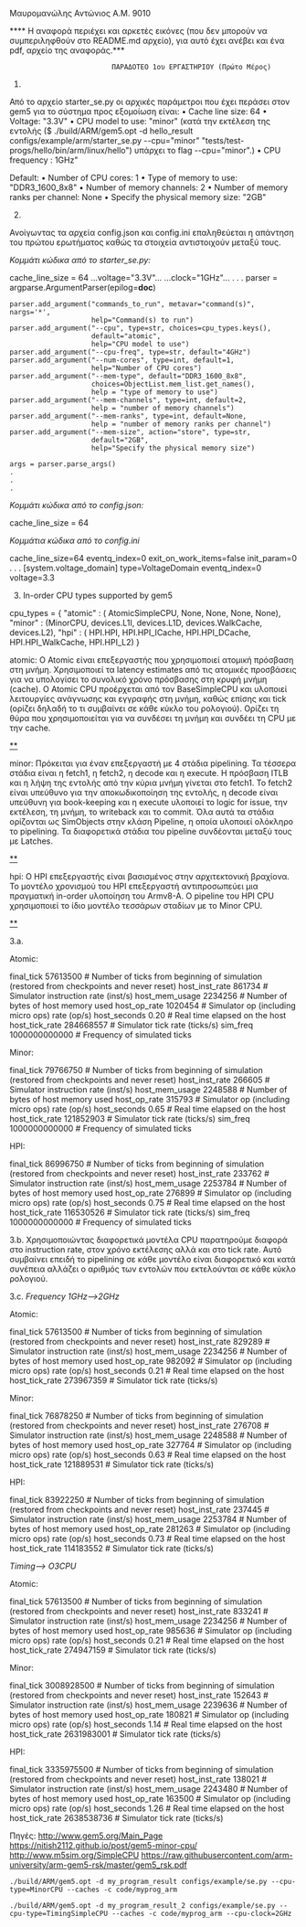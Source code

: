 Μαυρομανώλης Αντώνιος
Α.Μ. 9010


**** Η αναφορά περιέχει και αρκετές εικόνες (που δεν μπορούν να συμπεριληφθούν στο README.md αρχείο), για αυτό έχει ανέβει και ένα pdf, αρχείο της αναφοράς.***

[**]: εικόνα (δες pdf)

                             ΠΑΡΑΔΟΤΕΟ 1ου ΕΡΓΑΣΤΗΡΙΟΥ (Πρώτο Μέρος)

1.	

Από το αρχείο starter_se.py οι αρχικές παράμετροι που έχει περάσει στον gem5 για το σύστημα προς εξομοίωση είναι: 
•	Cache line size: 64
•	Voltage: "3.3V"
•	CPU model to use: "minor" (κατά την εκτέλεση της εντολής ($ ./build/ARM/gem5.opt -d hello_result configs/example/arm/starter_se.py --cpu="minor" "tests/test-progs/hello/bin/arm/linux/hello") υπάρχει το flag --cpu="minor".)
•	CPU frequency : 1GHz"

Default:
•	Number of CPU cores: 1
•	Type of memory to use: "DDR3_1600_8x8"
•	Number of memory channels: 2
•	Number of memory ranks per channel: None
•	Specify the physical memory size: "2GB"

2.	

Ανοίγωντας τα αρχεία config.json και config.ini επαληθεύεται η απάντηση του πρώτου ερωτήματος καθώς τα στοιχεία αντιστοιχούν μεταξύ τους.

*Κομμάτι κώδικα από το starter_se.py:*

cache_line_size = 64
...voltage="3.3V"...
...clock="1GHz"...
.
.
.
parser = argparse.ArgumentParser(epilog=__doc__)

    parser.add_argument("commands_to_run", metavar="command(s)", nargs='*',
                        help="Command(s) to run")
    parser.add_argument("--cpu", type=str, choices=cpu_types.keys(),
                        default="atomic",
                        help="CPU model to use")
    parser.add_argument("--cpu-freq", type=str, default="4GHz")
    parser.add_argument("--num-cores", type=int, default=1,
                        help="Number of CPU cores")
    parser.add_argument("--mem-type", default="DDR3_1600_8x8",
                        choices=ObjectList.mem_list.get_names(),
                        help = "type of memory to use")
    parser.add_argument("--mem-channels", type=int, default=2,
                        help = "number of memory channels")
    parser.add_argument("--mem-ranks", type=int, default=None,
                        help = "number of memory ranks per channel")
    parser.add_argument("--mem-size", action="store", type=str,
                        default="2GB",
                        help="Specify the physical memory size")

    args = parser.parse_args()
    .
    .
    .
    
    

 

*Κομμάτι κώδικα από το config.json:* 

cache_line_size = 64

 
*Κομμάτια κώδικα από το config.ini*
 
cache_line_size=64
eventq_index=0
exit_on_work_items=false
init_param=0
.
.
.
[system.voltage_domain]
type=VoltageDomain
eventq_index=0
voltage=3.3


3.	In-order CPU types supported by gem5

cpu_types = {
    "atomic" : ( AtomicSimpleCPU, None, None, None, None),
    "minor" : (MinorCPU,
               devices.L1I, devices.L1D,
               devices.WalkCache,
               devices.L2),
    "hpi" : ( HPI.HPI,
              HPI.HPI_ICache, HPI.HPI_DCache,
              HPI.HPI_WalkCache,
              HPI.HPI_L2)
}
 

atomic:
Ο Atomic είναι επεξεργαστής που χρησιμοποιεί ατομική πρόσβαση στη μνήμη. Χρησιμοποιεί τα latency estimates από τις ατομικές προσβάσεις για να υπολογίσει το συνολικό χρόνο πρόσβασης στη κρυφή μνήμη (cache). Ο Atomic CPU προέρχεται από τον BaseSimpleCPU και υλοποιεί λειτουργίες ανάγνωσης και εγγραφής στη μνήμη, καθώς επίσης και tick (ορίζει δηλαδή το τι συμβαίνει σε κάθε κύκλο του ρολογιού). Ορίζει τη θύρα που χρησιμοποιείται για να συνδέσει τη μνήμη και συνδέει τη CPU με την cache.

 [**]

minor:
Πρόκειται για έναν επεξεργαστή με 4 στάδια pipelining. Τα τέσσερα στάδια είναι η fetch1, η fetch2, η decode και η execute. Η πρόσβαση ITLB και η λήψη της εντολής από την κύρια μνήμη γίνεται στο fetch1. Το fetch2 είναι υπεύθυνο για την αποκωδικοποίηση της εντολής, η decode είναι υπεύθυνη για book-keeping και η  execute υλοποιεί το logic for issue, την εκτέλεση, τη μνήμη, το writeback και το commit. Όλα αυτά τα στάδια ορίζονται ως SimObjects στην κλάση Pipeline, η οποία υλοποιεί ολόκληρο το pipelining. Τα διαφορετικά στάδια του pipeline συνδέονται μεταξύ τους με Latches.

 [**]

 

hpi:
Ο HPI επεξεργαστής είναι βασισμένος στην αρχιτεκτονική βραχίονα. Το μοντέλο χρονισμού του HPI επεξεργαστή αντιπροσωπεύει μια πραγματική in-order υλοποίηση του Armv8-A. Ο pipeline του HPI CPU χρησιμοποιεί το ίδιο μοντέλο τεσσάρων σταδίων με το Minor CPU.

 
[**]



3.a.

Atomic:

final_tick                                   57613500                       # Number of ticks from beginning of simulation (restored from checkpoints and never reset)
host_inst_rate                                 861734                       # Simulator instruction rate (inst/s)
host_mem_usage                                2234256                       # Number of bytes of host memory used
host_op_rate                                  1020454                       # Simulator op (including micro ops) rate (op/s)
host_seconds                                     0.20                       # Real time elapsed on the host
host_tick_rate                              284668557                       # Simulator tick rate (ticks/s)
sim_freq                                 1000000000000                       # Frequency of simulated ticks
 

Minor:

final_tick                                   79766750                       # Number of ticks from beginning of simulation (restored from checkpoints and never reset)
host_inst_rate                                 266605                       # Simulator instruction rate (inst/s)
host_mem_usage                                2248588                       # Number of bytes of host memory used
host_op_rate                                   315793                       # Simulator op (including micro ops) rate (op/s)
host_seconds                                     0.65                       # Real time elapsed on the host
host_tick_rate                              121852903                       # Simulator tick rate (ticks/s)
sim_freq                                 1000000000000                       # Frequency of simulated ticks
 

HPI:
 
final_tick                                   86996750                       # Number of ticks from beginning of simulation (restored from checkpoints and never reset)
host_inst_rate                                 233762                       # Simulator instruction rate (inst/s)
host_mem_usage                                2253784                       # Number of bytes of host memory used
host_op_rate                                   276899                       # Simulator op (including micro ops) rate (op/s)
host_seconds                                     0.75                       # Real time elapsed on the host
host_tick_rate                              116530526                       # Simulator tick rate (ticks/s)
sim_freq                                 1000000000000                       # Frequency of simulated ticks


3.b.
Χρησιμοποιώντας διαφορετικά μοντέλα CPU παρατηρούμε διαφορά στο instruction rate, στον χρόνο εκτέλεσης αλλά και στο tick rate. Αυτό συμβαίνει επειδή το pipelining σε κάθε μοντέλο είναι διαφορετικό και κατά συνέπεια αλλάζει ο αριθμός των εντολών που εκτελούνται σε κάθε κύκλο ρολογιού.

3.c.
*Frequency 1GHz-->2GHz*

Atomic:
 
final_tick                                   57613500                       # Number of ticks from beginning of simulation (restored from checkpoints and never reset)
host_inst_rate                                 829289                       # Simulator instruction rate (inst/s)
host_mem_usage                                2234256                       # Number of bytes of host memory used
host_op_rate                                   982092                       # Simulator op (including micro ops) rate (op/s)
host_seconds                                     0.21                       # Real time elapsed on the host
host_tick_rate                              273967359                       # Simulator tick rate (ticks/s)



Minor:

final_tick                                   76878250                       # Number of ticks from beginning of simulation (restored from checkpoints and never reset)
host_inst_rate                                 276708                       # Simulator instruction rate (inst/s)
host_mem_usage                                2248588                       # Number of bytes of host memory used
host_op_rate                                   327764                       # Simulator op (including micro ops) rate (op/s)
host_seconds                                     0.63                       # Real time elapsed on the host
host_tick_rate                              121889531                       # Simulator tick rate (ticks/s)



HPI:

final_tick                                   83922250                       # Number of ticks from beginning of simulation (restored from checkpoints and never reset)
host_inst_rate                                 237445                       # Simulator instruction rate (inst/s)
host_mem_usage                                2253784                       # Number of bytes of host memory used
host_op_rate                                   281263                       # Simulator op (including micro ops) rate (op/s)
host_seconds                                     0.73                       # Real time elapsed on the host
host_tick_rate                              114183552                       # Simulator tick rate (ticks/s)




*Timing--> O3CPU*

Atomic: 
 
final_tick                                   57613500                       # Number of ticks from beginning of simulation (restored from checkpoints and never reset)
host_inst_rate                                 833241                       # Simulator instruction rate (inst/s)
host_mem_usage                                2234256                       # Number of bytes of host memory used
host_op_rate                                   985636                       # Simulator op (including micro ops) rate (op/s)
host_seconds                                     0.21                       # Real time elapsed on the host
host_tick_rate                              274947159                       # Simulator tick rate (ticks/s)

 
 
Minor: 

final_tick                                 3008928500                       # Number of ticks from beginning of simulation (restored from checkpoints and never reset)
host_inst_rate                                 152643                       # Simulator instruction rate (inst/s)
host_mem_usage                                2239636                       # Number of bytes of host memory used
host_op_rate                                   180821                       # Simulator op (including micro ops) rate (op/s)
host_seconds                                     1.14                       # Real time elapsed on the host
host_tick_rate                             2631983001                       # Simulator tick rate (ticks/s)


HPI: 
 
final_tick                                 3335975500                       # Number of ticks from beginning of simulation (restored from checkpoints and never reset)
host_inst_rate                                 138021                       # Simulator instruction rate (inst/s)
host_mem_usage                                2243480                       # Number of bytes of host memory used
host_op_rate                                   163500                       # Simulator op (including micro ops) rate (op/s)
host_seconds                                     1.26                       # Real time elapsed on the host
host_tick_rate                             2638538736                       # Simulator tick rate (ticks/s)




Πηγές:
	http://www.gem5.org/Main_Page
	https://nitish2112.github.io/post/gem5-minor-cpu/
	http://www.m5sim.org/SimpleCPU
	https://raw.githubusercontent.com/arm-university/arm-gem5-rsk/master/gem5_rsk.pdf
	
	
	
	
	./build/ARM/gem5.opt -d my_program_result configs/example/se.py --cpu-type=MinorCPU --caches -c code/myprog_arm
	
	./build/ARM/gem5.opt -d my_program_result_2 configs/example/se.py --cpu-type=TimingSimpleCPU --caches -c code/myprog_arm --cpu-clock=2GHz

